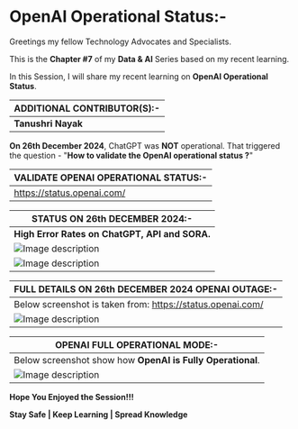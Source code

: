 # OpenAI Operational Status:-

Greetings my fellow Technology Advocates and Specialists.

This is the __Chapter #7__ of my __Data & AI__ Series based on my recent learning.

In this Session, I will share my recent learning on __OpenAI Operational Status__.

| __ADDITIONAL CONTRIBUTOR(S):-__ |
| --------- |
| __Tanushri Nayak__ |
 
__On 26th December 2024__, ChatGPT was __NOT__ operational. That triggered the question - "__How to validate the OpenAI operational status ?__"

| __VALIDATE OPENAI OPERATIONAL STATUS:-__ |
| --------- |
| https://status.openai.com/ |

| __STATUS ON 26th DECEMBER 2024:-__ |
| --------- |
| __High Error Rates on ChatGPT, API and SORA.__ |
| ![Image description](https://dev-to-uploads.s3.amazonaws.com/uploads/articles/ckkyq8rlnrfgxu7tkot3.jpg) |
| ![Image description](https://dev-to-uploads.s3.amazonaws.com/uploads/articles/qmxhk5mgslaxeh9zzg2b.jpeg) |

| __FULL DETAILS ON 26th DECEMBER 2024 OPENAI OUTAGE:-__ |
| --------- |
| Below screenshot is taken from: https://status.openai.com/ |
| ![Image description](https://dev-to-uploads.s3.amazonaws.com/uploads/articles/qwm1uzgm2tab9lc9gb3s.jpg) |

| __OPENAI FULL OPERATIONAL MODE:-__ |
| --------- |
| Below screenshot show how __OpenAI is Fully Operational__. |
| ![Image description](https://dev-to-uploads.s3.amazonaws.com/uploads/articles/8s0otm9vej4o7h9ia2rp.png) |

__Hope You Enjoyed the Session!!!__

__Stay Safe | Keep Learning | Spread Knowledge__